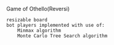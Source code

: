 Game of Othello(Reversi)

    resizable board
    bot players implemented with use of:
        Minmax algorithm
        Monte Carlo Tree Search algorithm
